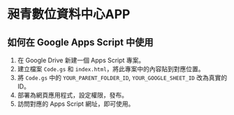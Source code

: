 # 昶青數位資料中心APP

## 如何在 Google Apps Script 中使用
1. 在 Google Drive 新建一個 Apps Script 專案。
2. 建立檔案 `Code.gs` 和 `index.html`，將此專案中的內容貼到對應位置。
3. 將 `Code.gs` 中的 `YOUR_PARENT_FOLDER_ID`, `YOUR_GOOGLE_SHEET_ID` 改為真實的 ID。
4. 部署為網頁應用程式，設定權限，發布。
5. 訪問對應的 Apps Script 網址，即可使用。

